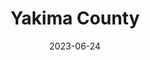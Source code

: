 ---
title: "Yakima County"
cc-type: county
date: 2023-06-24
hashtag: yakima-county
state:
  - Washington
tags:
  - county
  - Washington
---